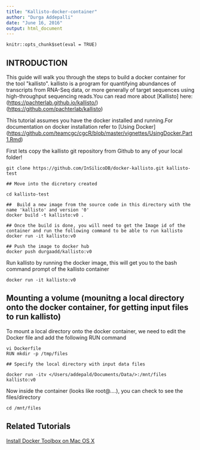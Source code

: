 ```yaml
---
title: "Kallisto-docker-container"
author: "Durga Addepalli"
date: "June 16, 2016"
output: html_document
---
```


```{r include=FALSE}
knitr::opts_chunk$set(eval = TRUE)
```

## INTRODUCTION
This guide will walk you through the steps to build a docker container for the tool "kallisto". kallisto is a program for quantifying abundances of transcripts from RNA-Seq data, or more generally of target sequences using high-throughput sequencing reads.You can read more about [Kallisto] here:(https://pachterlab.github.io/kallisto/)
(https://github.com/pachterlab/kallisto)

This tutorial assumes you have the docker installed and running.For documentation on docker installation refer to [Using Docker] (https://github.com/teamcgc/cgcR/blob/master/vignettes/UsingDocker.Part1.Rmd)

First lets copy the kallisto git repository from Github to any of your local folder!

```
git clone https://github.com/InSilicoDB/docker-kallisto.git kallisto-test

## Move into the dicretory created

cd kallisto-test

##  Build a new image from the source code in this directory with the name 'kallisto' and version '0'
docker build -t kallisto:v0 .

## Once the build is done, you will need to get the Image id of the container and run the following command to be able to run kallisto
docker run -it kallisto:v0

## Push the image to docker hub
docker push durgaadd/kallisto:v0

```
Run kallisto by running the docker image, this will get you to the bash command prompt of the kallisto container

```
docker run -it kallisto:v0

```

## Mounting a volume (mounitng a local directory onto the docker container, for getting input files to run kallisto)

To mount a local directory onto the docker container, we need to edit the Docker file and add the following RUN command
```
vi Dockerfile 
RUN mkdir -p /tmp/files

## Specify the local directory with input data files

docker run -itv </Users/addepald/Documents/Data/>:/mnt/files kallisto:v0
```

Now inside the container (looks like root@<containerID>....), you can check to see the files/directory

```
cd /mnt/files

```

## Related Tutorials
[Install Docker Toolbox on Mac OS X](https://docs.docker.com/v1.10/mac/step_one/)

